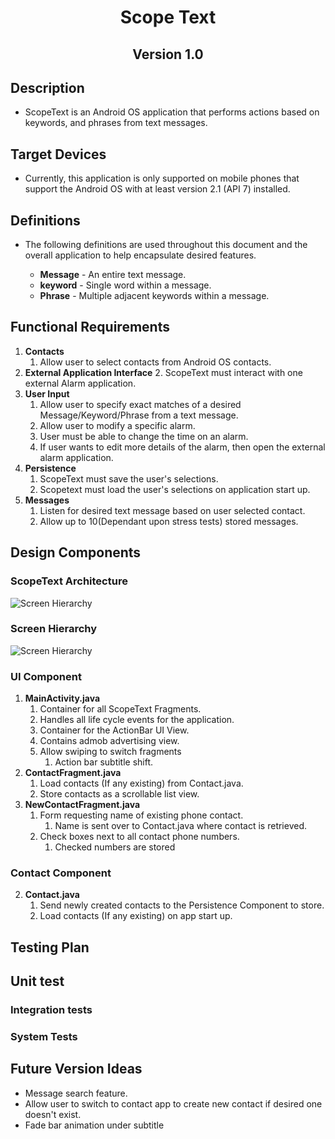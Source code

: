 <h1 align="center"> Scope Text</h1> 
 
<h2 align="center"> Version 1.0</h2> 
 
## Description 
* ScopeText is an Android OS application that performs actions based on keywords, and phrases from text messages.

## Target Devices
* Currently, this application is only supported on mobile phones that support the Android OS with at least version 2.1 (API 7) installed.

## Definitions
* The following definitions are used throughout this document and the overall application to help encapsulate desired features.

  * **Message** - An entire text message.
  * **keyword** - Single word within a message.
  * **Phrase** -  Multiple adjacent keywords within a message.
 
## Functional Requirements
1. **Contacts** 
   1. Allow user to select contacts from Android OS contacts.
2. **External Application Interface**
   2. ScopeText must interact with one external Alarm application.
3. **User Input**
   1. Allow user to specify exact matches of a desired Message/Keyword/Phrase from a text message.
   2. Allow user to modify a specific alarm.
   3. User must be able to change the time on an alarm.
   4. If user wants to edit more details of the alarm, then open the external alarm application.
4. **Persistence**
   1. ScopeText must save the user's selections.
   2. Scopetext must load the user's selections on application start up.
6. **Messages**
   1. Listen for desired text message based on user selected contact.
   2. Allow up to 10(Dependant upon stress tests) stored messages.

## Design Components

### ScopeText Architecture
<img src="docs/ScopeTextDFD.png" alt="Screen Hierarchy" align="middle">

<h3>Screen Hierarchy</h3>
<img src="docs/ScopeTextScreenHierarchy.png" alt="Screen Hierarchy" align="middle">


### UI Component
1. **MainActivity.java**
	1. Container for all ScopeText Fragments.
	2. Handles all life cycle events for the application.
	3. Container for the ActionBar UI View.
	4. Contains admob advertising view.  
	5. Allow swiping to switch fragments
		1. Action bar subtitle shift.
2. **ContactFragment.java**
	1. Load contacts (If any existing) from Contact.java.
	2. Store contacts as a scrollable list view.
3. **NewContactFragment.java**
	1. Form requesting name of existing phone contact.
		1. Name is sent over to Contact.java where contact is retrieved.
	2. Check boxes next to all contact phone numbers.
		1. Checked numbers are stored

### Contact Component
2. **Contact.java**
	1. Send newly created contacts to the Persistence Component to store.
	3. Load contacts (If any existing) on app start up.

## Testing Plan

## Unit test

### Integration tests

### System Tests

	
## Future Version Ideas
* Message search feature.
* Allow user to switch to contact app to create new contact if desired one doesn't exist.
* Fade bar animation under subtitle